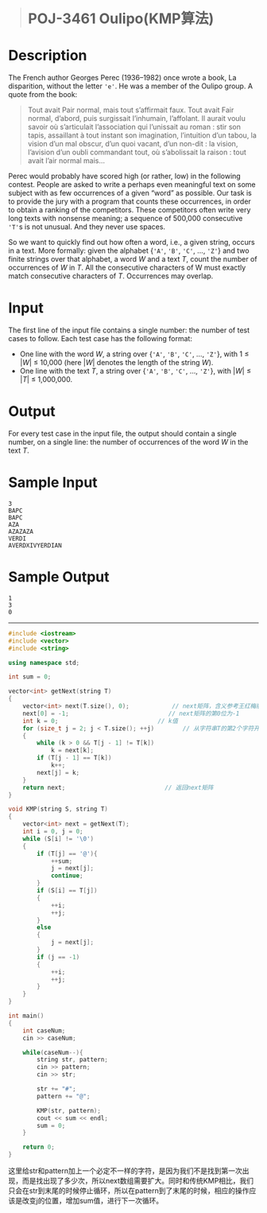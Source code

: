 > # POJ-3461 Oulipo(KMP算法)

# Description

The French author Georges Perec (1936–1982) once wrote a book, La disparition, without the letter `'e'`. He was a member of the Oulipo group. A quote from the book:

> Tout avait Pair normal, mais tout s’affirmait faux. Tout avait Fair normal, d’abord, puis surgissait l’inhumain, l’affolant. Il aurait voulu savoir où s’articulait l’association qui l’unissait au roman : stir son tapis, assaillant à tout instant son imagination, l’intuition d’un tabou, la vision d’un mal obscur, d’un quoi vacant, d’un non-dit : la vision, l’avision d’un oubli commandant tout, où s’abolissait la raison : tout avait l’air normal mais…

Perec would probably have scored high (or rather, low) in the following contest. People are asked to write a perhaps even meaningful text on some subject with as few occurrences of a given “word” as possible. Our task is to provide the jury with a program that counts these occurrences, in order to obtain a ranking of the competitors. These competitors often write very long texts with nonsense meaning; a sequence of 500,000 consecutive `'T'`s is not unusual. And they never use spaces.

So we want to quickly find out how often a word, i.e., a given string, occurs in a text. More formally: given the alphabet {`'A'`, `'B'`, `'C'`, …, `'Z'`} and two finite strings over that alphabet, a word *W* and a text *T*, count the number of occurrences of *W* in *T*. All the consecutive characters of W must exactly match consecutive characters of *T*. Occurrences may overlap.

# Input

The first line of the input file contains a single number: the number of test cases to follow. Each test case has the following format:

- One line with the word *W*, a string over {`'A'`, `'B'`, `'C'`, …, `'Z'`}, with 1 ≤ |*W*| ≤ 10,000 (here |*W*| denotes the length of the string *W*).
- One line with the text *T*, a string over {`'A'`, `'B'`, `'C'`, …, `'Z'`}, with |*W*| ≤ |*T*| ≤ 1,000,000.

# Output

For every test case in the input file, the output should contain a single number, on a single line: the number of occurrences of the word *W* in the text *T*.

# Sample Input

```
3
BAPC
BAPC
AZA
AZAZAZA
VERDI
AVERDXIVYERDIAN
```

# Sample Output

```
1
3
0
```

---

```c++
#include <iostream>
#include <vector>
#include <string>

using namespace std;

int sum = 0;

vector<int> getNext(string T)
{
    vector<int> next(T.size(), 0);            // next矩阵，含义参考王红梅版《数据结构》p84。
    next[0] = -1;                            // next矩阵的第0位为-1
    int k = 0;                            // k值
    for (size_t j = 2; j < T.size(); ++j)        // 从字符串T的第2个字符开始，计算每个字符的next值
    {
        while (k > 0 && T[j - 1] != T[k])    
            k = next[k];
        if (T[j - 1] == T[k])
            k++;
        next[j] = k;
    }
    return next;                            // 返回next矩阵
}

void KMP(string S, string T)
{
    vector<int> next = getNext(T);
    int i = 0, j = 0;
    while (S[i] != '\0')
    {
        if (T[j] == '@'){
            ++sum;
            j = next[j];
            continue;
        }
        if (S[i] == T[j])
        {
            ++i;
            ++j;
        }
        else
        {
            j = next[j];
        }
        if (j == -1)
        {
            ++i;
            ++j;
        }
    }
}

int main()
{
    int caseNum;
    cin >> caseNum;

    while(caseNum--){
        string str, pattern;
        cin >> pattern;
        cin >> str;

        str += "#";
        pattern += "@";

        KMP(str, pattern);
        cout << sum << endl;
        sum = 0;
    }

    return 0;
}
```

这里给str和pattern加上一个必定不一样的字符，是因为我们不是找到第一次出现，而是找出现了多少次，所以next数组需要扩大。同时和传统KMP相比，我们只会在str到末尾的时候停止循环，所以在pattern到了末尾的时候，相应的操作应该是改变j的位置，增加sum值，进行下一次循环。